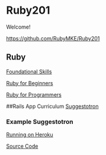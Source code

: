 Ruby201
=======

Welcome! 

https://github.com/RubyMKE/Ruby201

## Ruby
[Foundational Skills](http://ruby201.herokuapp.com/workshop/foundational_skills)

[Ruby for Beginners](http://ruby201.herokuapp.com/workshop/ruby_for_beginners)

[Ruby for Programmers](http://ruby201.herokuapp.com/workshop/ruby_for_programmers)

##Rails App Curriculum
[Suggestotron](http://ruby201.herokuapp.com/curriculum)

### Example Suggestotron
[Running on Heroku](http://ruby201-example.herokuapp.com)

[Source Code](http://github.com/RubyMKE/suggestotron)
